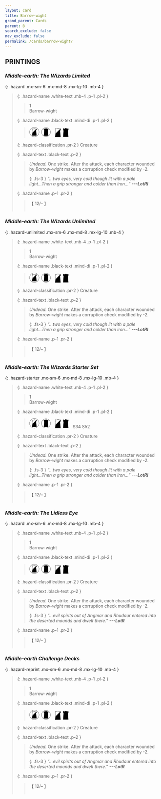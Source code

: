 ```yaml
---
layout: card
title: Barrow-wight
grand_parent: Cards
parent: B
search_exclude: false
nav_exclude: false
permalink: /cards/barrow-wight/
---
```


## PRINTINGS


### _Middle-earth: The Wizards Limited_

{: .hazard .mx-sm-6 .mx-md-8 .mx-lg-10 .mb-4 }
> {: .hazard-name .white-text .mb-4 .p-1 .pl-2 }
> > <div class="hazard-mp">1</div>
> > <div class="card-name">Barrow-wight</div>
>
> {: .hazard-name .black-text .mind-di .p-1 .pl-2 }
> > ![](/assets/images/shadow-land.svg)&ensp;![](/assets/images/dark-domain.svg)&emsp;![](/assets/images/shadow-hold.svg)&ensp;![](/assets/images/dark-hold.svg)
>
> {: .hazard-classification .pr-2 }
> Creature
>
> {: .hazard-text .black-text .p-2 }
> > _Undead._ One strike. After the attack, each character wounded by _Barrow-wight_ makes a corruption check modified by -2. 
> > 
> > {: .fs-3 } 
> > _“...two eyes, very cold though lit with a pale light...Then a grip stronger and colder than iron...”_ ***---&#65279;LotRI*** 
>
> {: .hazard-name .p-1 .pr-2 }
> > <div class="card-shield">【 12/&ndash; 】</div>
> > <div class="card-corruption">&nbsp;</div>

### _Middle-earth: The Wizards Unlimited_

{: .hazard-unlimited .mx-sm-6 .mx-md-8 .mx-lg-10 .mb-4 }
> {: .hazard-name .white-text .mb-4 .p-1 .pl-2 }
> > <div class="hazard-mp">1</div>
> > <div class="card-name">Barrow-wight</div>
>
> {: .hazard-name .black-text .mind-di .p-1 .pl-2 }
> > ![](/assets/images/shadow-land.svg)&ensp;![](/assets/images/dark-domain.svg)&emsp;![](/assets/images/shadow-hold.svg)&ensp;![](/assets/images/dark-hold.svg)
>
> {: .hazard-classification .pr-2 }
> Creature
>
> {: .hazard-text .black-text .p-2 }
> > _Undead._ One strike. After the attack, each character wounded by _Barrow-wight_ makes a corruption check modified by -2. 
> > 
> > {: .fs-3 } 
> > _“...two eyes, very cold though lit with a pale light...Then a grip stronger and colder than iron...”_ ***---&#65279;LotRI*** 
>
> {: .hazard-name .p-1 .pr-2 }
> > <div class="card-shield">【 12/&ndash; 】</div>
> > <div class="card-corruption-white">&nbsp;</div>

### _Middle-earth: The Wizards Starter Set_

{: .hazard-starter .mx-sm-6 .mx-md-8 .mx-lg-10 .mb-4 }
> {: .hazard-name .white-text .mb-4 .p-1 .pl-2 }
> > <div class="hazard-mp">1</div>
> > <div class="card-name">Barrow-wight</div>
>
> {: .hazard-name .black-text .mind-di .p-1 .pl-2 }
> > ![](/assets/images/shadow-land.svg)&ensp;![](/assets/images/dark-domain.svg)&emsp;![](/assets/images/shadow-hold.svg)&ensp;![](/assets/images/dark-hold.svg)&emsp;<span class="red-text">S34 S52</span>
>
> {: .hazard-classification .pr-2 }
> Creature
>
> {: .hazard-text .black-text .p-2 }
> > _Undead._ One strike. After the attack, each character wounded by _Barrow-wight_ makes a corruption check modified by -2. 
> > 
> > {: .fs-3 } 
> > _“...two eyes, very cold though lit with a pale light...Then a grip stronger and colder than iron...”_ ***---&#65279;LotRI*** 
>
> {: .hazard-name .p-1 .pr-2 }
> > <div class="card-shield">【 12/&ndash; 】</div>
> > <div class="card-corruption-white">&nbsp;</div>

### _Middle-earth: The Lidless Eye_

{: .hazard .mx-sm-6 .mx-md-8 .mx-lg-10 .mb-4 }
> {: .hazard-name .white-text .mb-4 .p-1 .pl-2 }
> > <div class="hazard-mp">1</div>
> > <div class="card-name">Barrow-wight</div>
>
> {: .hazard-name .black-text .mind-di .p-1 .pl-2 }
> > ![](/assets/images/shadow-land.svg)&ensp;![](/assets/images/dark-domain.svg)&emsp;![](/assets/images/shadow-hold.svg)&ensp;![](/assets/images/dark-hold.svg)
>
> {: .hazard-classification .pr-2 }
> Creature
>
> {: .hazard-text .black-text .p-2 }
> > _Undead._ One strike. After the attack, each character wounded by _Barrow-wight_ makes a corruption check modified by -2. 
> > 
> > {: .fs-3 } 
> > _“...evil spirits out of Angmar and Rhudaur entered into the deserted mounds and dwelt there.”_ ***---&#65279;LotR*** 
>
> {: .hazard-name .p-1 .pr-2 }
> > <div class="card-shield">【 12/&ndash; 】</div>
> > <div class="card-corruption">&nbsp;</div>

### _Middle-earth Challenge Decks_

{: .hazard-reprint .mx-sm-6 .mx-md-8 .mx-lg-10 .mb-4 }
> {: .hazard-name .white-text .mb-4 .p-1 .pl-2 }
> > <div class="hazard-mp">1</div>
> > <div class="card-name">Barrow-wight</div>
>
> {: .hazard-name .black-text .mind-di .p-1 .pl-2 }
> > ![](/assets/images/shadow-land.svg)&ensp;![](/assets/images/dark-domain.svg)&emsp;![](/assets/images/shadow-hold.svg)&ensp;![](/assets/images/dark-hold.svg)
>
> {: .hazard-classification .pr-2 }
> Creature
>
> {: .hazard-text .black-text .p-2 }
> > _Undead._ One strike. After the attack, each character wounded by _Barrow-wight_ makes a corruption check modified by -2. 
> > 
> > {: .fs-3 } 
> > _“...evil spirits out of Angmar and Rhudaur entered into the deserted mounds and dwelt there.”_ ***---&#65279;LotR*** 
>
> {: .hazard-name .p-1 .pr-2 }
> > <div class="card-shield">【 12/&ndash; 】</div>
> > <div class="card-corruption-white">&nbsp;</div>
